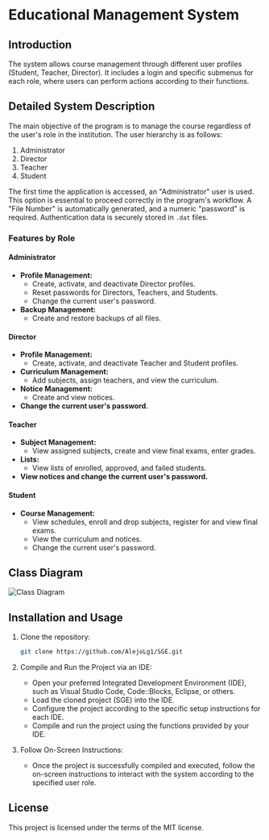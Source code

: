 # Educational Management System

## Introduction
The system allows course management through different user profiles (Student, Teacher, Director). It includes a login and specific submenus for each role, where users can perform actions according to their functions.

## Detailed System Description
The main objective of the program is to manage the course regardless of the user's role in the institution. The user hierarchy is as follows:

1. Administrator
2. Director
3. Teacher
4. Student

The first time the application is accessed, an "Administrator" user is used. This option is essential to proceed correctly in the program's workflow. A "File Number" is automatically generated, and a numeric "password" is required. Authentication data is securely stored in `.dat` files.

### Features by Role

#### Administrator
- **Profile Management:**
  - Create, activate, and deactivate Director profiles.
  - Reset passwords for Directors, Teachers, and Students.
  - Change the current user's password.
- **Backup Management:**
  - Create and restore backups of all files.

#### Director
- **Profile Management:**
  - Create, activate, and deactivate Teacher and Student profiles.
- **Curriculum Management:**
  - Add subjects, assign teachers, and view the curriculum.
- **Notice Management:**
  - Create and view notices.
- **Change the current user's password.**

#### Teacher
- **Subject Management:**
  - View assigned subjects, create and view final exams, enter grades.
- **Lists:**
  - View lists of enrolled, approved, and failed students.
- **View notices and change the current user's password.**

#### Student
- **Course Management:**
  - View schedules, enroll and drop subjects, register for and view final exams.
  - View the curriculum and notices.
  - Change the current user's password.

## Class Diagram
![Class Diagram](sistema_gestion/images/diagrama.png)

## Installation and Usage
1. Clone the repository:
    ```bash
    git clone https://github.com/AlejoLg1/SGE.git
    ```
2. Compile and Run the Project via an IDE:
    
    - Open your preferred Integrated Development Environment (IDE), such as Visual Studio Code, Code::Blocks, Eclipse, or others.
    - Load the cloned project (SGE) into the IDE.
    - Configure the project according to the specific setup instructions for each IDE.
    - Compile and run the project using the functions provided by your IDE.
      
3. Follow On-Screen Instructions:
    - Once the project is successfully compiled and executed, follow the on-screen instructions to interact with the system according to the specified user role.

## License
This project is licensed under the terms of the MIT license.
